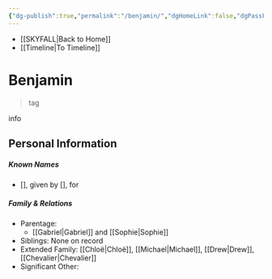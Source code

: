 ```yaml
---
{"dg-publish":true,"permalink":"/benjamin/","dgHomeLink":false,"dgPassFrontmatter":false}
---
```


- [[SKYFALL|Back to Home]]
- [[Timeline|To Timeline]]

# Benjamin
>tag

info

## Personal Information

##### Known Names
- [], given by [], for 

##### Family & Relations
- Parentage: 
	- [[Gabriel|Gabriel]] and [[Sophie|Sophie]]
- Siblings: None on record
- Extended Family: [[Chloë|Chloë]], [[Michael|Michael]], [[Drew|Drew]], [[Chevalier|Chevalier]]
- Significant Other: 
